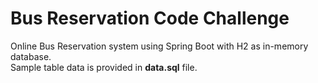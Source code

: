 # Bus Reservation Code Challenge
Online Bus Reservation system using Spring Boot with H2 as in-memory database.
<br/>Sample table data is provided in **data.sql** file.
